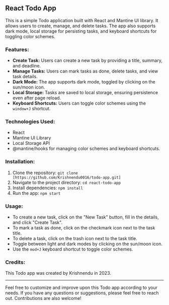 ## React Todo App

This is a simple Todo application built with React and Mantine UI library. It allows users to create, manage, and delete tasks. The app also supports dark mode, local storage for persisting tasks, and keyboard shortcuts for toggling color schemes.

### Features:

- **Create Task:** Users can create a new task by providing a title, summary, and deadline.
- **Manage Tasks:** Users can mark tasks as done, delete tasks, and view task details.
- **Dark Mode:** The app supports dark mode, toggled by clicking on the sun/moon icon.
- **Local Storage:** Tasks are saved to local storage, ensuring persistence even after page reload.
- **Keyboard Shortcuts:** Users can toggle color schemes using the `window+J` shortcut.

### Technologies Used:

- React
- Mantine UI Library
- Local Storage API
- @mantine/hooks for managing color schemes and keyboard shortcuts.

### Installation:

1. Clone the repository: `git clone [https://github.com/Krishnendu0016/todo-app.git]`
2. Navigate to the project directory: `cd react-todo-app`
3. Install dependencies: `npm install`
4. Run the app: `npm start`

### Usage:

- To create a new task, click on the "New Task" button, fill in the details, and click "Create Task".
- To mark a task as done, click on the checkmark icon next to the task title.
- To delete a task, click on the trash icon next to the task title.
- Toggle between light and dark modes by clicking on the sun/moon icon.
- Use the `mod+J` keyboard shortcut to toggle color schemes.

### Credits:

This Todo app was created by Krishnendu in 2023. 

---

Feel free to customize and improve upon this Todo app according to your needs. If you have any questions or suggestions, please feel free to reach out. Contributions are also welcome!
